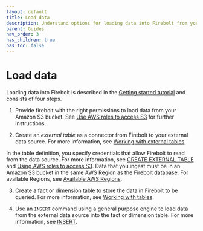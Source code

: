 ```yaml
---
layout: default
title: Load data
description: Understand options for loading data into Firebolt from your data lake.
parent: Guides
nav_order: 3
has_children: true
has_toc: false
---
```


# Load data

Loading data into Firebolt is described in the [Getting started tutorial](../getting-started.md) and consists of four steps.

1. Provide firebolt with the right permissions to load data from your Amazon S3 bucket. See [Use AWS roles to access S3](https://docs.firebolt.io/godocs/Guides/loading-data/configuring-aws-role-to-access-amazon-s3.html) for further instructions.

2. Create an *external table* as a connector from Firebolt to your external data source. For more information, see [Working with external tables](working-with-external-tables.md).  

  In the table definition, you specify credentials that allow Firebolt to read from the data source. For more information, see [CREATE EXTERNAL TABLE](../../sql_reference/commands/data-definition/create-external-table.md) and [Using AWS roles to access S3](configuring-aws-role-to-access-amazon-s3.md). Data that you ingest must be in an Amazon S3 bucket in the same AWS Region as the Firebolt database. For available Regions, see [Available AWS Regions](../../Reference/available-regions.md).

3. Create a fact or dimension table to store the data in Firebolt to be queried. For more information, see [Working with tables](../../Overview/working-with-tables/working-with-tables.md).  

4. Use an `INSERT` command using a general purpose engine to load data from the external data source into the fact or dimension table. For more information, see [INSERT](../../sql_reference/commands/data-management/insert.md).

<!-- For information about using Apache Airflow to incrementally load data chronologically, see [Incrementally loading data with Airflow](incrementally-loading-data.md). -->
